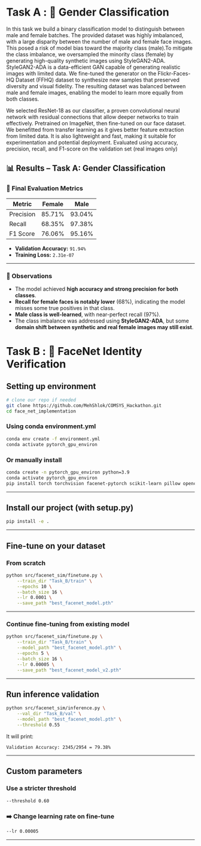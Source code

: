 # Task A : 🚀 Gender Classification
In this task we build a binary classification model to distinguish between male and female batches. The provided dataset was highly imbalanced, with a large disparity between the number of male and female face images. This posed a risk of model bias toward the majority class (male).To mitigate the class imbalance, we oversampled the minority class (female) by generating high-quality synthetic images using StyleGAN2-ADA.
StyleGAN2-ADA is a data-efficient GAN capable of generating realistic images with limited data. We fine-tuned the generator on the Flickr-Faces-HQ Dataset (FFHQ) dataset to synthesize new samples that preserved diversity and visual fidelity. The resulting dataset was balanced between male and female images, enabling the model to learn more equally from both classes.

We selected ResNet-18 as our classifier, a proven convolutional neural network with residual connections that allow deeper networks to train effectively. Pretrained on ImageNet, then fine-tuned on our face dataset. We benefitted from transfer learning as it gives better feature extraction from limited data. It is also lightweight and fast, making it suitable for experimentation and potential deployment.
Evaluated using accuracy, precision, recall, and F1-score on the validation set (real images only)

## 📊 Results – Task A: Gender Classification

### 🧪 Final Evaluation Metrics

| Metric        | Female      | Male        |
|---------------|-------------|-------------|
| Precision     | 85.71%      | 93.04%      |
| Recall        | 68.35%      | 97.38%      |
| F1 Score      | 76.06%      | 95.16%      |

- **Validation Accuracy:** `91.94%`
- **Training Loss:** `2.31e-07`

---

### 🧠 Observations

- The model achieved **high accuracy and strong precision for both classes**.
- **Recall for female faces is notably lower** (68%), indicating the model misses some true positives in that class.
- **Male class is well-learned**, with near-perfect recall (97%).
- The class imbalance was addressed using **StyleGAN2-ADA**, but some **domain shift between synthetic and real female images may still exist**.



# Task B : 🚀 FaceNet Identity Verification

## Setting up environment

```bash
# clone our repo if needed
git clone https://github.com/MehShlok/COMSYS_Hackathon.git
cd face_net_implementation
```
### Using conda environment.yml
```bash
conda env create -f environment.yml
conda activate pytorch_gpu_environ
```

### Or manually install
```bash
conda create -n pytorch_gpu_environ python=3.9
conda activate pytorch_gpu_environ
pip install torch torchvision facenet-pytorch scikit-learn pillow opencv-python tqdm
```

---
## Install our project (with setup.py)

```bash
pip install -e .
```

---

## Fine-tune on your dataset

### From scratch
```bash
python src/facenet_sim/finetune.py \
    --train_dir "Task_B/train" \
    --epochs 10 \
    --batch_size 16 \
    --lr 0.0001 \
    --save_path "best_facenet_model.pth"
```

---

### Continue fine-tuning from existing model
```bash
python src/facenet_sim/finetune.py \
    --train_dir "Task_B/train" \
    --model_path "best_facenet_model.pth" \
    --epochs 5 \
    --batch_size 16 \
    --lr 0.00005 \
    --save_path "best_facenet_model_v2.pth"
```

---

## Run inference validation

```bash
python src/facenet_sim/inference.py \
    --val_dir "Task_B/val" \
    --model_path "best_facenet_model.pth" \
    --threshold 0.55
```

It will print:
```
Validation Accuracy: 2345/2954 = 79.38%
```

---

## Custom parameters

### Use a stricter threshold
```bash
--threshold 0.60
```

### ➡️ Change learning rate on fine-tune
```bash
--lr 0.00005
```

---
